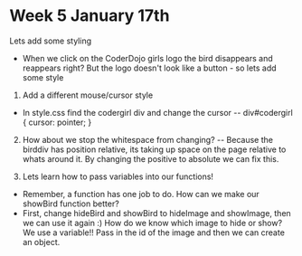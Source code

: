 # Week 5 January 17th
Lets add some styling
- When we click on the CoderDojo girls logo the bird disappears and reappears right? But the logo doesn't
look like a button - so lets add some style

1. Add a different mouse/cursor style
- In style.css find the codergirl div and change the cursor
--  div#codergirl {
        cursor: pointer;
    }

2. How about we stop the whitespace from changing?
-- Because the birddiv has position relative, its taking up space on the page relative to whats around it.
By changing the positive to absolute we can fix this.

3.  Lets learn how to pass variables into our functions!
- Remember, a function has one job to do. How can we make our showBird function better?
- First, change hideBird and showBird to hideImage and showImage, then we can use it again :)
How do we know which image to hide or show? We use a variable!!
Pass in the id of the image and then we can create an object.